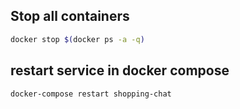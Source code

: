 ## Stop all containers

```bash
docker stop $(docker ps -a -q)
```

## restart service in docker compose

```bash
docker-compose restart shopping-chat
```
